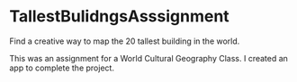 # TallestBulidngsAsssignment

Find a creative way to map the 20 tallest building in the world.

This was an assignment for a World Cultural Geography Class. I created an app to complete the project. 